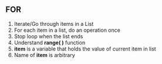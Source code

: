 ## FOR

1. Iterate/Go through items in a List
2. For each item in a list, do an operation once
3. Stop loop when the list ends
4. Understand **range( )** function
5. **item** is a variable that holds the value of current item in list
6. Name of **item** is arbitrary
